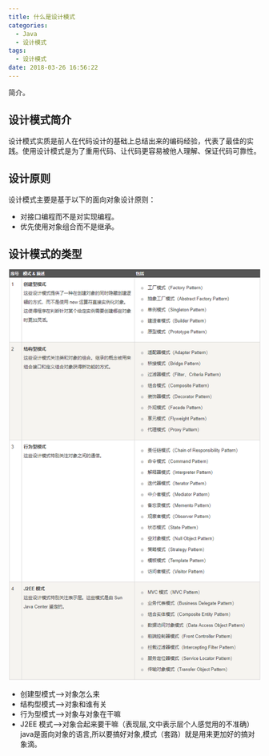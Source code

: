 ```yaml
---
title: 什么是设计模式
categories:
  - Java
  - 设计模式
tags:
  - 设计模式
date: 2018-03-26 16:56:22
---
```


简介。
<!-- more -->


## 设计模式简介
设计模式实质是前人在代码设计的基础上总结出来的编码经验，代表了最佳的实践。使用设计模式是为了重用代码、让代码更容易被他人理解、保证代码可靠性。 

## 设计原则
设计模式主要是基于以下的面向对象设计原则：

 - 对接口编程而不是对实现编程。
 - 优先使用对象组合而不是继承。
 
## 设计模式的类型

![设计模式分类][1]

 - 创建型模式-->对象怎么来
 - 结构型模式-->对象和谁有关
 - 行为型模式-->对象与对象在干嘛
 - J2EE 模式-->对象合起来要干嘛（表现层,文中表示层个人感觉用的不准确）java是面向对象的语言,所以要搞好对象,模式（套路）就是用来更加好的搞对象滴。

 


  [1]: https://raw.githubusercontent.com/kevinXiao2016/kevinXiao2016.github.io/hexo/imageStorage/designPatterns/patterns.png
